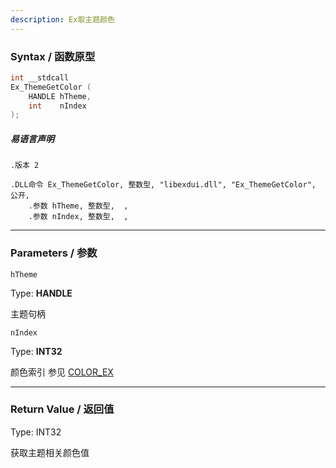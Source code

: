 ```yaml
---
description: Ex取主题颜色
---
```


### Syntax / 函数原型

```C++
int __stdcall 
Ex_ThemeGetColor (
    HANDLE hTheme,
    int    nIndex
);
```

##### 易语言声明

```Elang
.版本 2

.DLL命令 Ex_ThemeGetColor, 整数型, "libexdui.dll", "Ex_ThemeGetColor", 公开, 
    .参数 hTheme, 整数型,  , 
    .参数 nIndex, 整数型,  , 
```

---

### Parameters / 参数

`hTheme`

Type: **HANDLE**

主题句柄

`nIndex`

Type: **INT32**

颜色索引 参见 [COLOR_EX](../../const/COLOR_EX)

---

### Return Value / 返回值

Type: INT32

获取主题相关颜色值